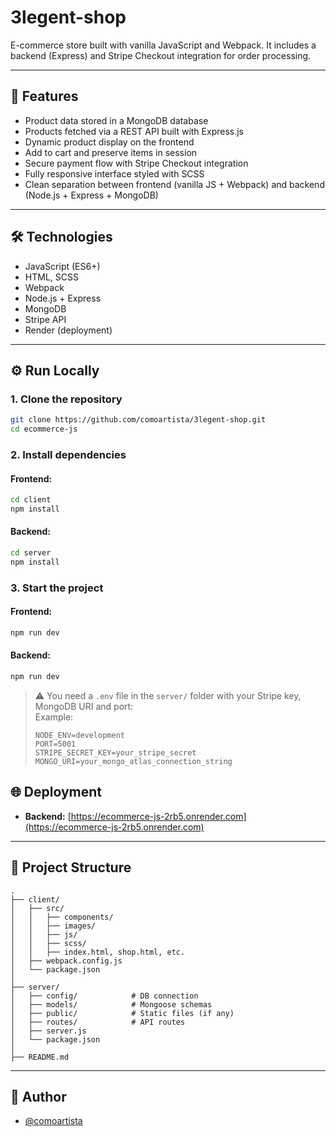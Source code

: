 # 3legent-shop

E-commerce store built with vanilla JavaScript and Webpack. It includes a backend (Express) and Stripe Checkout integration for order processing.

---

## 🚀 Features
-	Product data stored in a MongoDB database
-	Products fetched via a REST API built with Express.js
-	Dynamic product display on the frontend
-	Add to cart and preserve items in session
-	Secure payment flow with Stripe Checkout integration
-	Fully responsive interface styled with SCSS
-	Clean separation between frontend (vanilla JS + Webpack) and backend (Node.js + Express + MongoDB)

---

## 🛠️ Technologies

- JavaScript (ES6+)
- HTML, SCSS
- Webpack
- Node.js + Express
- MongoDB 
- Stripe API
- Render (deployment)

---

## ⚙️ Run Locally

### 1. Clone the repository

```bash
git clone https://github.com/comoartista/3legent-shop.git
cd ecommerce-js
```

### 2. Install dependencies

#### Frontend:

```bash
cd client
npm install
```

#### Backend:

```bash
cd server
npm install
```

### 3. Start the project

#### Frontend:

```bash
npm run dev
```

#### Backend:

```bash
npm run dev
```

> ⚠️ You need a `.env` file in the `server/` folder with your Stripe key, MongoDB URI and port:  
> Example:
> ```env
> NODE_ENV=development
> PORT=5001
> STRIPE_SECRET_KEY=your_stripe_secret
> MONGO_URI=your_mongo_atlas_connection_string
> ```

## 🌐 Deployment

- **Backend:** [https://ecommerce-js-2rb5.onrender.com](https://ecommerce-js-2rb5.onrender.com)

---

## 📁 Project Structure

```
.
├── client/
│   ├── src/
│   │   ├── components/
│   │   ├── images/
│   │   ├── js/
│   │   ├── scss/
│   │   ├── index.html, shop.html, etc.
│   ├── webpack.config.js
│   └── package.json
│
├── server/
│   ├── config/            # DB connection
│   ├── models/            # Mongoose schemas
│   ├── public/            # Static files (if any)
│   ├── routes/            # API routes
│   ├── server.js
│   └── package.json
│
├── README.md
```

---

## 📌 Author

- [@comoartista](https://github.com/comoartista)
